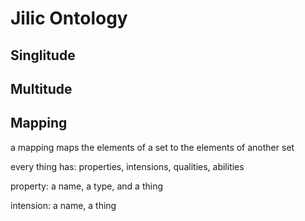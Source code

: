 # Jilic Ontology

## Singlitude

## Multitude

## Mapping

a mapping maps the elements of a set to the elements of another set

every thing has: properties, intensions, qualities, abilities

property: a name, a type, and a thing

intension: a name, a thing
